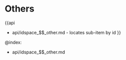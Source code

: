 Others
=======

{{api
- api/idspace_$$_other.md - locates sub-item by id
}}

@index:
- api/idspace_$$_other.md


